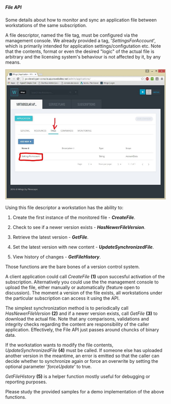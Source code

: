 ##### File API

Some details about how to monitor and sync an application file between workstations of the same subscription.

A file descriptor, named the file tag, must be configured via the management console.
We already provided a tag, '*SettingsForAccount*', which is primarily intended for application settings/configutation etc.
Note that the contents, format or even the desired "logic" of the actual file is arbitrary and the licensing system's behaviour 
is not affected by it, by any means.

![alt text](https://github.com/vkokkinid/WorkstationClient.1.2.0/blob/master/console_monitored_file_tag.JPG "A file tag")

Using this file descriptor a workstation has the ability to:

1. Create the first instance of the monitored file - **_CreateFile_**.

2. Check to see if a newer version exists - **_HasNewerFileVersion_**.

3. Retrieve the latest version - **_GetFile_**.

4. Set the latest version with new content - **_UpdateSynchronizedFile_**.

5. View history of changes - **_GetFileHistory_**.

Those functions are the bare bones of a version control system.

A client application could call *CreateFile* **(1)** upon succesful activation of the subscription.
Alternatively you could use the the management console to upload the file, either manually or automatically (feature open to discussion).
The moment a version of the file exists, all workstations under the particular subscription can access it using the API.

The simplest synchronization method is to periodically call *HasNewerFileVersion* **(2)** and if a newer version exists,
call *GetFile* **(3)** to download the actual file.
Note that any comparisons, validations and integrity checks regarding the content are responsibility of the caller application.
Effectively, the File API just passes around chuncks of binary data.

If the workstation wants to modify the file contents, *UpdateSynchronizedFile* **(4)** must be called.
If someone else has uploaded another version in the meantime, an error is emitted so that the caller
can decide whether to synchronize again or force an overwrite by setting the optional parameter '*forceUpdate*' to true.

*GetFileHistory* **(5)** is a helper function mostly useful for debugging or reporting purposes.

Please study the provided samples for a demo implementation of the above functions.
